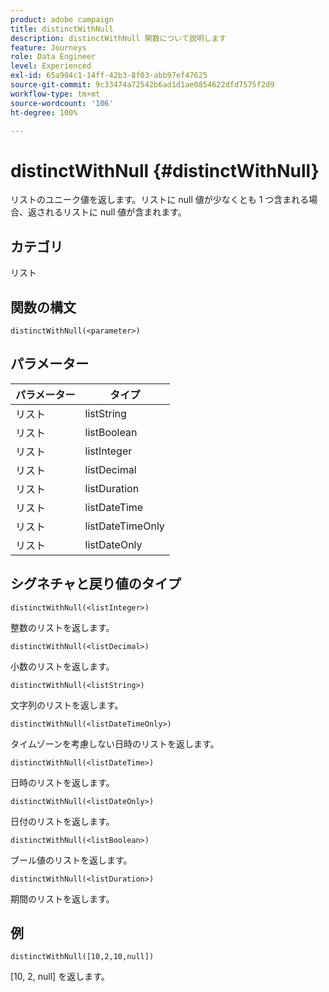 ```yaml
---
product: adobe campaign
title: distinctWithNull
description: distinctWithNull 関数について説明します
feature: Journeys
role: Data Engineer
level: Experienced
exl-id: 65a904c1-14ff-42b3-8f03-abb97ef47625
source-git-commit: 9c33474a72542b6ad1d1ae0854622dfd7575f2d9
workflow-type: tm+mt
source-wordcount: '106'
ht-degree: 100%

---
```


# distinctWithNull {#distinctWithNull}

リストのユニーク値を返します。リストに null 値が少なくとも 1 つ含まれる場合、返されるリストに null 値が含まれます。

## カテゴリ

リスト

## 関数の構文

`distinctWithNull(<parameter>)`

## パラメーター

| パラメーター | タイプ |
|-----------|------------------|
| リスト | listString |
| リスト | listBoolean |
| リスト | listInteger |
| リスト | listDecimal |
| リスト | listDuration |
| リスト | listDateTime |
| リスト | listDateTimeOnly |
| リスト | listDateOnly |

## シグネチャと戻り値のタイプ

`distinctWithNull(<listInteger>)`

整数のリストを返します。

`distinctWithNull(<listDecimal>)`

小数のリストを返します。

`distinctWithNull(<listString>)`

文字列のリストを返します。

`distinctWithNull(<listDateTimeOnly>)`

タイムゾーンを考慮しない日時のリストを返します。

`distinctWithNull(<listDateTime>)`

日時のリストを返します。

`distinctWithNull(<listDateOnly>)`

日付のリストを返します。

`distinctWithNull(<listBoolean>)`

ブール値のリストを返します。

`distinctWithNull(<listDuration>)`

期間のリストを返します。

## 例

`distinctWithNull([10,2,10,null])`

[10, 2, null] を返します。
